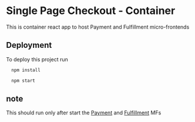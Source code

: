 
# Single Page Checkout - Container

This is container react app to host Payment and Fulfillment micro-frontends




## Deployment

To deploy this project run

```bash
  npm install
```

```bash
  npm start
```


## note

This should run only after start the [Payment](https://github.com/srini-sw/SPC-Payment.git) and [Fulfillment](https://github.com/srini-sw/SPC-Fulfillment.git) MFs 
